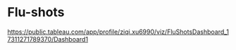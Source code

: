 # Flu-shots

https://public.tableau.com/app/profile/ziqi.xu6990/viz/FluShotsDashboard_17311271789370/Dashboard1
